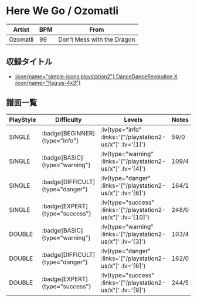 # Here We Go / Ozomatli

|Artist|BPM|From|
|------|---|----|
|Ozomatli|99|Don't Mess with the Dragon|

## 収録タイトル

- [ :icon{name="simple-icons:playstation2"} DanceDanceRevolution X :icon{name="flag:us-4x3"} ](/playstation2-us/x)

## 譜面一覧

|PlayStyle|Difficulty|Levels|Notes|Movie|
|---------|----------|------|-----|-----|
|SINGLE| :badge[BEGINNER]{type="info"} | :lv{type="info" :links='["/playstation2-us/x"]' :lv='[1]'} |59/0||
|SINGLE| :badge[BASIC]{type="warning"} | :lv{type="warning" :links='["/playstation2-us/x"]' :lv='[4]'} |109/4||
|SINGLE| :badge[DIFFICULT]{type="danger"} | :lv{type="danger" :links='["/playstation2-us/x"]' :lv='[6]'} |164/1||
|SINGLE| :badge[EXPERT]{type="success"} | :lv{type="success" :links='["/playstation2-us/x"]' :lv='[10]'} |248/0||
|DOUBLE| :badge[BASIC]{type="warning"} | :lv{type="warning" :links='["/playstation2-us/x"]' :lv='[3]'} |103/4||
|DOUBLE| :badge[DIFFICULT]{type="danger"} | :lv{type="danger" :links='["/playstation2-us/x"]' :lv='[6]'} |162/0||
|DOUBLE| :badge[EXPERT]{type="success"} | :lv{type="success" :links='["/playstation2-us/x"]' :lv='[9]'} |244/5||
